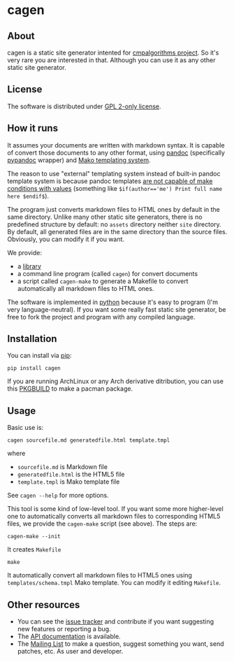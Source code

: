 <!--
SPDX-FileCopyrightText: 2023 Xavier Bordoy <somenxavier@posteo.net>

SPDX-License-Identifier: GPL-2.0-only
-->

# cagen

## About

cagen is a static site generator intented for [cmpalgorithms project](https://sr.ht/~somenxavierb/cmpalgorithms/). So it's very rare you are interested in that. Although you can use it as any other static site generator.

## License

The software is distributed under [GPL 2-only license](https://www.gnu.org/licenses/old-licenses/gpl-2.0.txt).

## How it runs

It assumes your documents are written with markdown syntax. It is capable of convert those documents to any other format, using [pandoc](https://pandoc.org/) (specifically [pypandoc](https://github.com/JessicaTegner/pypandoc) wrapper) and [Mako templating system](https://www.makotemplates.org/).

The reason to use "external" templating system instead of built-in pandoc template system is because pandoc templates [are not capable of make conditions with values](https://pandoc.org/MANUAL.html#conditionals) (something like `$if(author=='me') Print full name here $endif$`).

The program just converts markdown files to HTML ones by default in the same directory. Unlike many other static site generators, there is no predefined structure by default: no `assets` directory neither `site` directory. By default, all generated files are in the same directory than the source files. Obviously, you can modify it if you want.

We provide:

- a [library](https://git.sr.ht/~somenxavierb/cagen/tree/main/item/src/cagen/libcagen.py)
- a command line program (called `cagen`) for convert documents
- a script called `cagen-make` to generate a Makefile to convert automatically all markdown files to HTML ones.

The software is implemented in [python](https://www.python.org/) because it's easy to program (I'm very language-neutral). If you want some really fast static site generator, be free to fork the project and program with any compiled language.

## Installation

You can install via [pip](https://pypi.org/project/cagen/):
```
pip install cagen
```

If you are running ArchLinux or any Arch derivative ditribution, you can use this [PKGBUILD](https://git.sr.ht/~somenxavierb/cagen/tree/main/item/extras/PKGBUILD) to make a pacman package.

## Usage

Basic use is:
```
cagen sourcefile.md generatedfile.html template.tmpl
```
where 

- `sourcefile.md` is Markdown file
- `generatedfile.html` is the HTML5 file
- `template.tmpl` is Mako template file

See `cagen --help` for more options.

This tool is some kind of low-level tool. If you want some more higher-level one to automatically converts all markdown files to corresponding HTML5 files, we provide the `cagen-make` script (see above). The steps are:
```
cagen-make --init
```

It creates `Makefile`

```
make
```

It automatically convert all markdown files to HTML5 ones using `templates/schema.tmpl` Mako template. You can modify it editing `Makefile`.

## Other resources

- You can see the [issue tracker](https://todo.sr.ht/~somenxavierb/cagen-tasks) and contribute if you want suggesting new features or reporting a bug.
- The [API documentation](https://somenxavierb.srht.site/cagen/) is available.
- The [Mailing List](https://lists.sr.ht/~somenxavierb/cagen-list) to make a question, suggest something you want, send patches, etc. As user and developer.

